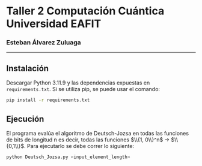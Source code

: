 # Taller 2 Computación Cuántica Universidad EAFIT
### Esteban Álvarez Zuluaga

---
## Instalación
Descargar Python 3.11.9 y las dependencias expuestas en `requirements.txt`.
Si se utiliza pip, se puede usar el comando:
   ```bash
  pip install -r requirements.txt
```
## Ejecución
El programa evalúa el algoritmo de Deutsch-Jozsa en todas las funciones de bits de longitud n es decir, todas las funciones $\\{1, 0\\}^n$ -> $\\{0,1\\}$. Para ejecutarlo se debe correr lo siguiente:
   ```bash
  python Deutsch_Jozsa.py <input_element_length>
```
